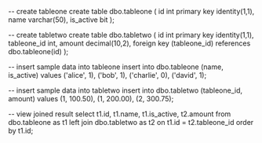 -- create tableone
create table dbo.tableone (
    id int primary key identity(1,1),
    name varchar(50),
    is_active bit
);

-- create tabletwo
create table dbo.tabletwo (
    id int primary key identity(1,1),
    tableone_id int,
    amount decimal(10,2),
    foreign key (tableone_id) references dbo.tableone(id)
);

-- insert sample data into tableone
insert into dbo.tableone (name, is_active) values
('alice', 1),
('bob', 1),
('charlie', 0),
('david', 1);

-- insert sample data into tabletwo
insert into dbo.tabletwo (tableone_id, amount) values
(1, 100.50),
(1, 200.00),
(2, 300.75);

-- view joined result
select t1.id, t1.name, t1.is_active, t2.amount
from dbo.tableone as t1
left join dbo.tabletwo as t2
    on t1.id = t2.tableone_id
order by t1.id;
